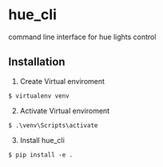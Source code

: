 # hue_cli
command line interface for hue lights control

## Installation

1. Create Virtual enviroment 

  `$ virtualenv venv`

2. Activate Virtual enviroment

  `$ .\venv\Scripts\activate`
  
3. Install hue_cli

  `$ pip install -e .`
 
 

